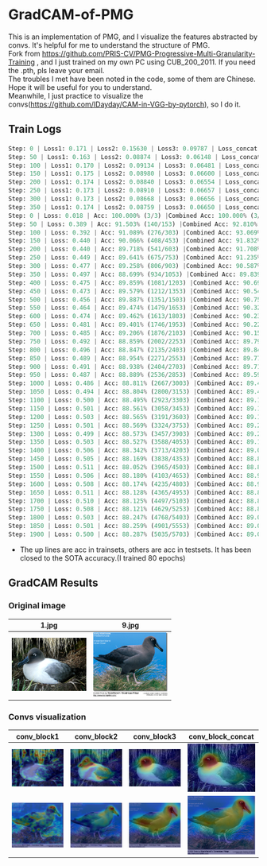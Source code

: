 # GradCAM-of-PMG
This is an implementation of PMG, and I visualize the features abstracted by convs. It's helpful for me to understand the structure of PMG.  
Fork from https://github.com/PRIS-CV/PMG-Progressive-Multi-Granularity-Training , and I just trained on my own PC using CUB_200_2011. If you need the .pth, pls leave your email.  
The troubles I met have been noted in the code, some of them are Chinese. Hope it will be useful for you to understand.  
Meanwhile, I just practice to visualize the convs(https://github.com/IDayday/CAM-in-VGG-by-pytorch), so I do it.  

## Train Logs
```python
Step: 0 | Loss1: 0.171 | Loss2: 0.15630 | Loss3: 0.09787 | Loss_concat: 0.05488 | Loss: 0.480 | Acc: 100.000% (16/16)
Step: 50 | Loss1: 0.163 | Loss2: 0.08874 | Loss3: 0.06148 | Loss_concat: 0.03951 | Loss: 0.353 | Acc: 100.000% (816/816)
Step: 100 | Loss1: 0.170 | Loss2: 0.09134 | Loss3: 0.06481 | Loss_concat: 0.03879 | Loss: 0.365 | Acc: 100.000% (1616/1616)
Step: 150 | Loss1: 0.175 | Loss2: 0.08980 | Loss3: 0.06600 | Loss_concat: 0.03890 | Loss: 0.370 | Acc: 100.000% (2416/2416)
Step: 200 | Loss1: 0.174 | Loss2: 0.08840 | Loss3: 0.06554 | Loss_concat: 0.03959 | Loss: 0.367 | Acc: 100.000% (3216/3216)
Step: 250 | Loss1: 0.173 | Loss2: 0.08910 | Loss3: 0.06657 | Loss_concat: 0.04048 | Loss: 0.369 | Acc: 100.000% (4016/4016)
Step: 300 | Loss1: 0.173 | Loss2: 0.08668 | Loss3: 0.06656 | Loss_concat: 0.04027 | Loss: 0.366 | Acc: 100.000% (4816/4816)
Step: 350 | Loss1: 0.174 | Loss2: 0.08759 | Loss3: 0.06650 | Loss_concat: 0.04038 | Loss: 0.368 | Acc: 100.000% (5616/5616)
Step: 0 | Loss: 0.018 | Acc: 100.000% (3/3) |Combined Acc: 100.000% (3/3)
Step: 50 | Loss: 0.389 | Acc: 91.503% (140/153) |Combined Acc: 92.810% (142/153)
Step: 100 | Loss: 0.392 | Acc: 91.089% (276/303) |Combined Acc: 93.069% (282/303)
Step: 150 | Loss: 0.440 | Acc: 90.066% (408/453) |Combined Acc: 91.832% (416/453)
Step: 200 | Loss: 0.440 | Acc: 89.718% (541/603) |Combined Acc: 91.708% (553/603)
Step: 250 | Loss: 0.449 | Acc: 89.641% (675/753) |Combined Acc: 91.235% (687/753)
Step: 300 | Loss: 0.477 | Acc: 89.258% (806/903) |Combined Acc: 90.587% (818/903)
Step: 350 | Loss: 0.497 | Acc: 88.699% (934/1053) |Combined Acc: 89.839% (946/1053)
Step: 400 | Loss: 0.475 | Acc: 89.859% (1081/1203) |Combined Acc: 90.690% (1091/1203)
Step: 450 | Loss: 0.473 | Acc: 89.579% (1212/1353) |Combined Acc: 90.540% (1225/1353)
Step: 500 | Loss: 0.456 | Acc: 89.887% (1351/1503) |Combined Acc: 90.752% (1364/1503)
Step: 550 | Loss: 0.464 | Acc: 89.474% (1479/1653) |Combined Acc: 90.321% (1493/1653)
Step: 600 | Loss: 0.474 | Acc: 89.462% (1613/1803) |Combined Acc: 90.238% (1627/1803)
Step: 650 | Loss: 0.481 | Acc: 89.401% (1746/1953) |Combined Acc: 90.220% (1762/1953)
Step: 700 | Loss: 0.485 | Acc: 89.206% (1876/2103) |Combined Acc: 90.157% (1896/2103)
Step: 750 | Loss: 0.492 | Acc: 88.859% (2002/2253) |Combined Acc: 89.791% (2023/2253)
Step: 800 | Loss: 0.496 | Acc: 88.847% (2135/2403) |Combined Acc: 89.846% (2159/2403)
Step: 850 | Loss: 0.489 | Acc: 88.954% (2271/2553) |Combined Acc: 89.777% (2292/2553)
Step: 900 | Loss: 0.491 | Acc: 88.938% (2404/2703) |Combined Acc: 89.715% (2425/2703)
Step: 950 | Loss: 0.487 | Acc: 88.889% (2536/2853) |Combined Acc: 89.590% (2556/2853)
Step: 1000 | Loss: 0.486 | Acc: 88.811% (2667/3003) |Combined Acc: 89.444% (2686/3003)
Step: 1050 | Loss: 0.494 | Acc: 88.804% (2800/3153) |Combined Acc: 89.407% (2819/3153)
Step: 1100 | Loss: 0.500 | Acc: 88.495% (2923/3303) |Combined Acc: 89.161% (2945/3303)
Step: 1150 | Loss: 0.501 | Acc: 88.561% (3058/3453) |Combined Acc: 89.198% (3080/3453)
Step: 1200 | Loss: 0.503 | Acc: 88.565% (3191/3603) |Combined Acc: 89.176% (3213/3603)
Step: 1250 | Loss: 0.501 | Acc: 88.569% (3324/3753) |Combined Acc: 89.209% (3348/3753)
Step: 1300 | Loss: 0.499 | Acc: 88.573% (3457/3903) |Combined Acc: 89.213% (3482/3903)
Step: 1350 | Loss: 0.503 | Acc: 88.527% (3588/4053) |Combined Acc: 89.193% (3615/4053)
Step: 1400 | Loss: 0.506 | Acc: 88.342% (3713/4203) |Combined Acc: 89.032% (3742/4203)
Step: 1450 | Loss: 0.505 | Acc: 88.169% (3838/4353) |Combined Acc: 88.881% (3869/4353)
Step: 1500 | Loss: 0.511 | Acc: 88.052% (3965/4503) |Combined Acc: 88.807% (3999/4503)
Step: 1550 | Loss: 0.506 | Acc: 88.180% (4103/4653) |Combined Acc: 88.953% (4139/4653)
Step: 1600 | Loss: 0.508 | Acc: 88.174% (4235/4803) |Combined Acc: 88.924% (4271/4803)
Step: 1650 | Loss: 0.511 | Acc: 88.128% (4365/4953) |Combined Acc: 88.855% (4401/4953)
Step: 1700 | Loss: 0.510 | Acc: 88.125% (4497/5103) |Combined Acc: 88.811% (4532/5103)
Step: 1750 | Loss: 0.508 | Acc: 88.121% (4629/5253) |Combined Acc: 88.825% (4666/5253)
Step: 1800 | Loss: 0.503 | Acc: 88.247% (4768/5403) |Combined Acc: 89.025% (4810/5403)
Step: 1850 | Loss: 0.501 | Acc: 88.259% (4901/5553) |Combined Acc: 89.069% (4946/5553)
Step: 1900 | Loss: 0.500 | Acc: 88.287% (5035/5703) |Combined Acc: 89.076% (5080/5703)
```
* The up lines are acc in trainsets, others are acc in testsets. It has been closed to the SOTA accuracy.(I trained 80 epochs)

## GradCAM Results  

### Original image  
1.jpg|9.jpg
:---:|:---:
<img src="https://github.com/IDayday/GradCAM-of-PMG/blob/main/original%20img/1.jpg" width="150" alt="1.jpg">|<img src="https://github.com/IDayday/GradCAM-of-PMG/blob/main/original%20img/9.jpg" width="150" alt="9.jpg">

### Convs visualization

conv_block1|conv_block2|conv_block3|conv_block_concat
:---:|:---:|:---:|:---:
<img src="https://github.com/IDayday/GradCAM-of-PMG/blob/main/cam%20results/conv_block1_class003_1.jpg" width="150" alt="1.jpg">|<img src="https://github.com/IDayday/GradCAM-of-PMG/blob/main/cam%20results/conv_block2_class003_1.jpg" width="150" alt="1.jpg">|<img src="https://github.com/IDayday/GradCAM-of-PMG/blob/main/conv_block3_class003_1.jpg" width="150" alt="1.jpg">|<img src="https://github.com/IDayday/GradCAM-of-PMG/blob/main/cam%20results/conv_block_concat_class003_1.jpg" width="150" alt="1.jpg">
<img src="https://github.com/IDayday/GradCAM-of-PMG/blob/main/cam%20results/conv_block1_class003_9.jpg" width="150" alt="9.jpg">|<img src="https://github.com/IDayday/GradCAM-of-PMG/blob/main/cam%20results/conv_block2_class003_9.jpg" width="150" alt="9.jpg">|<img src="https://github.com/IDayday/GradCAM-of-PMG/blob/main/cam%20results/conv_block3_class003_9.jpg" width="150" alt="9.jpg">|<img src="https://github.com/IDayday/GradCAM-of-PMG/blob/main/cam%20results/conv_block_concat_class003_9.jpg" width="150" alt="9.jpg">
